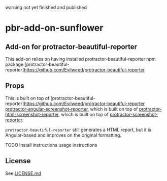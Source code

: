 warning not yet finished and published

# pbr-add-on-sunflower

## Add-on for protractor-beautiful-reporter
This add-on relies on having installed protractor-beautiful-reporter npm package
[protractor-beautiful-reporter]https://github.com/Evilweed/protractor-beautiful-reporter


## Props

This is built on top of [protractor-beautiful-reporter]https://github.com/Evilweed/protractor-beautiful-reporter [protractor-angular-screenshot-reporter](https://github.com/bcole/protractor-angular-screenshot-reporter), which is built on top of [protractor-html-screenshot-reporter](https://github.com/jintoppy/protractor-html-screenshot-reporter), which is built on top of [protractor-screenshot-reporter](https://github.com/swissmanu/protractor-screenshot-reporter).

`protractor-beautiful-reporter` still generates a HTML report, but it is Angular-based and improves on the original formatting.

TODO Install instructions
usage instructions



## License
See [LICENSE.md](LICENSE.md])

